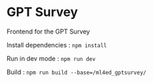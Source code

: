 # GPT Survey

Frontend for the GPT Survey

Install dependencies : `npm install`

Run in dev mode : `npm run dev`

Build : `npm run build --base=/ml4ed_gptsurvey/`
